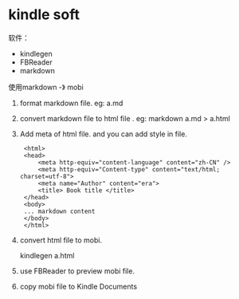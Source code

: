 # kindle soft

软件：

* kindlegen
* FBReader
* markdown 

使用markdown -》 mobi

1. format markdown file. eg: a.md

2. convert markdown file to html file . eg: markdown a.md > a.html
3. Add meta of html file. and you can add style in file.

        <html>
        <head>
            <meta http-equiv="content-language" content="zh-CN" />
            <meta http-equiv="Content-type" content="text/html; charset=utf-8">
            <meta name="Author" content="era">
            <title> Book title </title>
        </head>
        <body>
        ... markdown content
        </body>
        </html>

4. convert html file to mobi. 

    kindlegen a.html 

5. use FBReader to preview mobi file.

6. copy mobi file to Kindle Documents